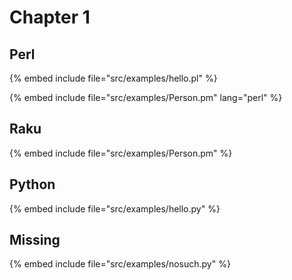 # Chapter 1


## Perl

{% embed include file="src/examples/hello.pl" %}

{% embed include file="src/examples/Person.pm" lang="perl" %}

## Raku

{% embed include file="src/examples/Person.pm" %}


## Python

{% embed include file="src/examples/hello.py" %}

## Missing

{% embed include file="src/examples/nosuch.py" %}



